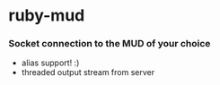 # ruby-mud
### Socket connection to the MUD of your choice
- alias support! :)
- threaded output stream from server
